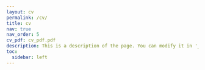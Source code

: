 ```yaml
---
layout: cv
permalink: /cv/
title: cv
nav: true
nav_order: 5
cv_pdf: cv_pdf.pdf
description: This is a description of the page. You can modify it in '_pages/cv.md'. You can also change or remove the top pdf download button.
toc:
  sidebar: left
---
```

